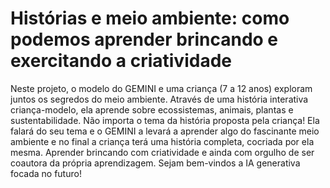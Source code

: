 # Histórias e meio ambiente: como podemos aprender brincando e exercitando a criatividade

Neste projeto, o modelo do GEMINI e uma criança (7 a 12 anos) exploram juntos os segredos do meio ambiente. Através de uma história interativa criança-modelo, ela aprende sobre ecossistemas, animais, plantas e sustentabilidade. 
Não importa o tema da história proposta pela criança! Ela falará do seu tema e o GEMINI a levará a aprender algo do fascinante meio ambiente e no final a criança terá uma história completa, cocriada por ela mesma.
Aprender brincando com criatividade e ainda com orgulho de ser coautora da própria aprendizagem.
Sejam bem-vindos a IA generativa focada no futuro!
